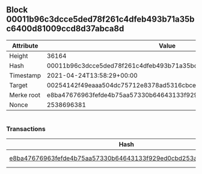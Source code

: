 ## Block 00011b96c3dcce5ded78f261c4dfeb493b71a35bc6400d81009ccd8d37abca8d

Attribute | Value
--- | ---
Height | 36164
Hash | 00011b96c3dcce5ded78f261c4dfeb493b71a35bc6400d81009ccd8d37abca8d
Timestamp | 2021-04-24T13:58:29+00:00
Target | 00254142f49eaaa504dc75712e8378ad5316cbcead634704b3734b6271167cc4
Merke root | e8ba47676963fefde4b75aa57330b64643133f929ed0cbd253a164c4c3f9f363
Nonce | 2538696381

```

```

### Transactions

Hash | Amount
--- | ---
[e8ba47676963fefde4b75aa57330b64643133f929ed0cbd253a164c4c3f9f363](e8ba47676963fefde4b75aa57330b64643133f929ed0cbd253a164c4c3f9f363.md) | 10.00000000 SKEPTI 
